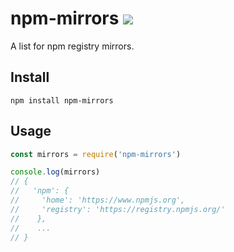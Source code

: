 # npm-mirrors [![][npm-badge]][npm-link]

A list for npm registry mirrors.

## Install

```
npm install npm-mirrors
```

## Usage

```javascript
const mirrors = require('npm-mirrors')

console.log(mirrors)
// {
//   'npm': {
//     'home': 'https://www.npmjs.org',
//     'registry': 'https://registry.npmjs.org/'
//    },
//    ...
// }
```

[npm-badge]: https://img.shields.io/npm/v/npm-mirrors.svg
[npm-link]: https://www.npmjs.com/package/npm-mirrors
